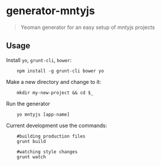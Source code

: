 # generator-mntyjs


> Yeoman generator for an easy setup of mntyjs projects


## Usage

Install `yo`, `grunt-cli`, `bower`:
```
    npm install -g grunt-cli bower yo
```

Make a new directory and change to it:
```
    mkdir my-new-project && cd $_
```

Run the generator
```
    yo mntyjs [app-name]
```

Current development use the commands:
```
    #building production files
    grunt build
    
    #watching style changes
    grunt watch
```